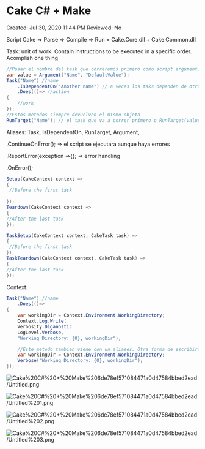 # Cake C# + Make

Created: Jul 30, 2020 11:44 PM
Reviewed: No

Script Cake ⇒ Parse ⇒ Compile ⇒ Run = Cake.Core.dll + Cake.Common.dll

Task: unit of work. Contain instructions to be executed in a specific order. Acomplish one thing

```csharp
//Pasar el nombre del task que correremos primero como script argument:
var value = Argument("Name", "DefaultValue");
Task("Name") //name
	.IsDependentOn("Another name") // a veces los taks dependen de otros para ejecutarse
	.Does(()=> //action
{
	//work
});
//Estos metodos siempre devuelven el mismo objeto
RunTarget("Name"); // el task que va a correr primero o RunTarget(value);
```

Aliases: Task, IsDependentOn, RunTarget, Argument,

.ContinueOnError(); ⇒ el script se ejecutara aunque haya errores

.ReportError(exception ⇒{}; ⇒ error handling

.OnError();

```csharp
Setup(CakeContext context =>
{
 //Before the first task
	
});
Teardown(CakeContext context =>
{
//After the last task
});

TaskSetup(CakeContext context, CakeTask task) =>
{
 //Before the first task
});
TaskTeardown(CakeContext context, CakeTask task) =>
{
//After the last task
});
```

Context:

```csharp
Task("Name") //name
	.Does(()=> 
{
	var workingDir = Context.Environment.WorkingDirectory;
	Context.Log.Write(
	Verbosity.Diganostic
	LogLevel.Verbose,
	"Working Directory: {0}, workingDir");

	//Este metodo tambien viene con un aliases. Otra forma de escribirlo:
	var workingDir = Context.Environment.WorkingDirectory;
	Verbose("Working Directory: {0}, workingDir");
});
```

![Cake%20C#%20+%20Make%206de78ef571084471a0d47584bbed2ead/Untitled.png](Cake%20C#%20+%20Make%206de78ef571084471a0d47584bbed2ead/Untitled.png)

![Cake%20C#%20+%20Make%206de78ef571084471a0d47584bbed2ead/Untitled%201.png](Cake%20C#%20+%20Make%206de78ef571084471a0d47584bbed2ead/Untitled%201.png)

![Cake%20C#%20+%20Make%206de78ef571084471a0d47584bbed2ead/Untitled%202.png](Cake%20C#%20+%20Make%206de78ef571084471a0d47584bbed2ead/Untitled%202.png)

![Cake%20C#%20+%20Make%206de78ef571084471a0d47584bbed2ead/Untitled%203.png](Cake%20C#%20+%20Make%206de78ef571084471a0d47584bbed2ead/Untitled%203.png)
